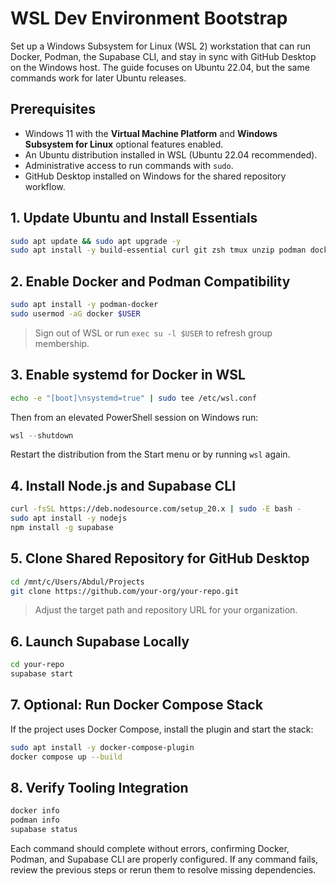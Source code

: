 # WSL Dev Environment Bootstrap

Set up a Windows Subsystem for Linux (WSL 2) workstation that can run Docker, Podman, the Supabase CLI, and stay in sync with
GitHub Desktop on the Windows host. The guide focuses on Ubuntu 22.04, but the same commands work for later Ubuntu releases.

## Prerequisites

- Windows 11 with the **Virtual Machine Platform** and **Windows Subsystem for Linux** optional features enabled.
- An Ubuntu distribution installed in WSL (Ubuntu 22.04 recommended).
- Administrative access to run commands with `sudo`.
- GitHub Desktop installed on Windows for the shared repository workflow.

## 1. Update Ubuntu and Install Essentials
```bash
sudo apt update && sudo apt upgrade -y
sudo apt install -y build-essential curl git zsh tmux unzip podman docker.io
```

## 2. Enable Docker and Podman Compatibility
```bash
sudo apt install -y podman-docker
sudo usermod -aG docker $USER
```
> Sign out of WSL or run `exec su -l $USER` to refresh group membership.

## 3. Enable systemd for Docker in WSL
```bash
echo -e "[boot]\nsystemd=true" | sudo tee /etc/wsl.conf
```
Then from an elevated PowerShell session on Windows run:
```powershell
wsl --shutdown
```
Restart the distribution from the Start menu or by running `wsl` again.

## 4. Install Node.js and Supabase CLI
```bash
curl -fsSL https://deb.nodesource.com/setup_20.x | sudo -E bash -
sudo apt install -y nodejs
npm install -g supabase
```

## 5. Clone Shared Repository for GitHub Desktop
```bash
cd /mnt/c/Users/Abdul/Projects
git clone https://github.com/your-org/your-repo.git
```
> Adjust the target path and repository URL for your organization.

## 6. Launch Supabase Locally
```bash
cd your-repo
supabase start
```

## 7. Optional: Run Docker Compose Stack

If the project uses Docker Compose, install the plugin and start the stack:

```bash
sudo apt install -y docker-compose-plugin
docker compose up --build
```

## 8. Verify Tooling Integration

```bash
docker info
podman info
supabase status
```

Each command should complete without errors, confirming Docker, Podman, and Supabase CLI are properly configured. If any
command fails, review the previous steps or rerun them to resolve missing dependencies.

